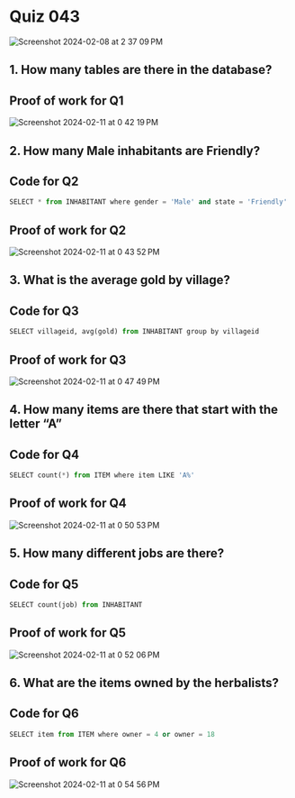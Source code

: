 # Quiz 043

<img width="max" alt="Screenshot 2024-02-08 at 2 37 09 PM" src="https://github.com/hasmhib/unit3-2024/assets/142870448/fc9b8628-2d5f-4db0-a3b9-b4fa6c87efb6">

## 1. How many tables are there in the database?

## Proof of work for Q1
<img width="max" alt="Screenshot 2024-02-11 at 0 42 19 PM" src="https://github.com/hasmhib/unit3-2024/assets/142870448/3ae20b85-e4fb-4602-bc0a-36af81c38904">


## 2. How many Male inhabitants are Friendly?

## Code for Q2

```py
SELECT * from INHABITANT where gender = 'Male' and state = 'Friendly'
```

## Proof of work for Q2
<img width="max" alt="Screenshot 2024-02-11 at 0 43 52 PM" src="https://github.com/hasmhib/unit3-2024/assets/142870448/b6b3b8e5-df31-41c6-b49d-2ebab48c28b3">


## 3. What is the average gold by village?

## Code for Q3

```py
SELECT villageid, avg(gold) from INHABITANT group by villageid
```

## Proof of work for Q3
<img width="max" alt="Screenshot 2024-02-11 at 0 47 49 PM" src="https://github.com/hasmhib/unit3-2024/assets/142870448/10e55292-dcd3-402d-9db3-984801548e51">

## 4. How many items are there that start with the letter “A”

## Code for Q4

```py
SELECT count(*) from ITEM where item LIKE 'A%'
```

## Proof of work for Q4
<img width="max" alt="Screenshot 2024-02-11 at 0 50 53 PM" src="https://github.com/hasmhib/unit3-2024/assets/142870448/3d53e4b0-5081-4bea-aef0-f050390759c7">


## 5. How many different jobs are there? 

## Code for Q5

```py
SELECT count(job) from INHABITANT
```

## Proof of work for Q5
<img width="max" alt="Screenshot 2024-02-11 at 0 52 06 PM" src="https://github.com/hasmhib/unit3-2024/assets/142870448/d26e062a-f813-456b-aec5-a1c882407ce9">


## 6. What are the items owned by the herbalists?

## Code for Q6

```py
SELECT item from ITEM where owner = 4 or owner = 18
```

## Proof of work for Q6
<img width="max" alt="Screenshot 2024-02-11 at 0 54 56 PM" src="https://github.com/hasmhib/unit3-2024/assets/142870448/b2da4228-4573-4462-acf5-da9292fab918">


